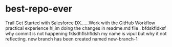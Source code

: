 # best-repo-ever
 Trail Get Started with Salesforce DX......Work with the GitHub Workflow practical experience
hi,im doing the changes in readme.md file .
bfdskfldksf why commit is not happening
fklsdhflshfldsh
my name is vipul but why it not reflecting.
new branch has been created named new-branch-1
